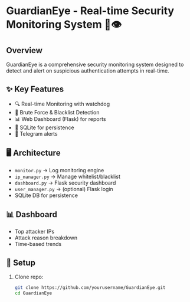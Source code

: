 # GuardianEye - Real-time Security Monitoring System 🔐👁️

## Overview
GuardianEye is a comprehensive security monitoring system designed to detect and alert on suspicious authentication attempts in real-time.

## ✨ Key Features
- 🔍 Real-time Monitoring with watchdog
- 🚨 Brute Force & Blacklist Detection
- 📊 Web Dashboard (Flask) for reports
- 💾 SQLite for persistence
- 📱 Telegram alerts

## 🖥️ Architecture
- `monitor.py` → Log monitoring engine
- `ip_manager.py` → Manage whitelist/blacklist
- `dashboard.py` → Flask security dashboard
- `user_manager.py` → (optional) Flask login
- SQLite DB for persistence

## 📊 Dashboard
- Top attacker IPs
- Attack reason breakdown
- Time-based trends

## 🚀 Setup
1. Clone repo:
   ```bash
   git clone https://github.com/yourusername/GuardianEye.git
   cd GuardianEye
